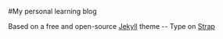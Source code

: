 #My personal learning blog

Based on a free and open-source [Jekyll](https://jekyllrb.com) theme -- Type on [Strap](https://sylhare.github.io/Type-on-Strap/)